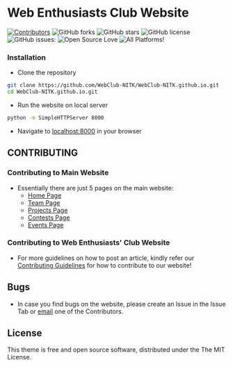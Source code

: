 # Web Enthusiasts Club Website

[![Contributors](https://img.shields.io/github/contributors/WebClub-NITK/WebClub-NITK.github.io.svg)](https://github.com/WebClub-NITK/WebClub-NITK.github.io.svg/graphs/contributors)
![GitHub forks](https://img.shields.io/github/forks/WebClub-NITK/WebClub-NITK.github.io.svg)
![GitHub stars](https://img.shields.io/github/stars/WebClub-NITK/WebClub-NITK.github.io.svg)
![GitHub license](https://img.shields.io/badge/license-MIT-blue.svg)
![GitHub issues:](https://img.shields.io/github/issues/WebClub-NITK/WebClub-NITK.github.io.svg)
![Open Source Love](https://badges.frapsoft.com/os/v1/open-source.png?v=103)
![All Platforms!](https://img.shields.io/badge/Windows,%20OS/X,%20Linux-%20%20-brightgreen.svg)

### Installation
* Clone the repository
```bash
git clone https://github.com/WebClub-NITK/WebClub-NITK.github.io.git
cd WebClub-NITK.github.io.git
``` 
* Run the website on local server 
```bash
python -m SimpleHTTPServer 8000
``` 
* Navigate to [localhost:8000](http://localhost:8000/) in your browser

## CONTRIBUTING

### Contributing to Main Website
* Essentially there are just 5 pages on the main website:
	* [Home Page](index.html)
	* [Team Page](team.html)
	* [Projects Page](projects.html)
	* [Contests Page](contests.html)
	* [Events Page](events.html)

### Contributing to Web Enthusiasts' Club Website
* For more guidelines on how to post an article, kindly refer our [Contributing Guidelines](CONTRIBUTING.md) for how to contribute to our website!

## Bugs
* In case you find bugs on the website, please create an Issue in the Issue Tab or [email](mailto:sbs.191197@gmail.com) one of the Contributors.

## License
This theme is free and open source software, distributed under the The MIT License. 
